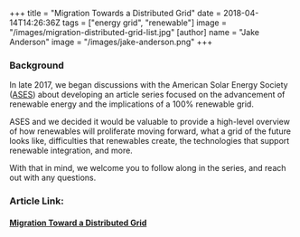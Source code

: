 +++
title = "Migration Towards a Distributed Grid"
date = 2018-04-14T14:26:36Z
tags = ["energy grid", "renewable"]
image = "/images/migration-distributed-grid-list.jpg"
[author]
  name = "Jake Anderson"
  image = "/images/jake-anderson.png"
+++

### Background

In late 2017, we began discussions with the American Solar Energy Society ([ASES](https://www.ases.org/)) about developing an article series focused on the advancement of renewable energy and the implications of a 100% renewable grid.

ASES and we decided it would be valuable to provide a high-level overview of how renewables will proliferate moving forward, what a grid of the future looks like, difficulties that renewables create, the technologies that support renewable integration, and more. 

With that in mind, we welcome you to follow along in the series, and reach out with any questions.

### Article Link:

#### [Migration Toward a Distributed Grid](https://www.ases.org/migration-toward-a-distributed-grid/)

